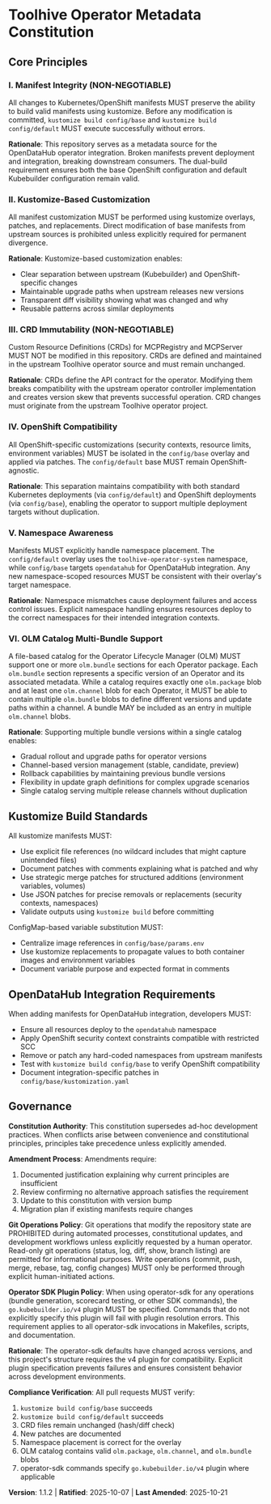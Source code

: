 <!--
  Sync Impact Report
  ==================
  Version Change: 1.1.1 → 1.1.2 (governance policy clarification)

  Modified Principles: N/A

  Added Sections:
  - Operator SDK Plugin Policy (under Governance section)

  Removed Sections: N/A

  Templates Requiring Updates:
  ✅ plan-template.md - reviewed, no operator-sdk specific checks required
  ✅ spec-template.md - reviewed, no conflicts
  ✅ tasks-template.md - reviewed, no conflicts

  Follow-up TODOs: None
-->

# Toolhive Operator Metadata Constitution

## Core Principles

### I. Manifest Integrity (NON-NEGOTIABLE)

All changes to Kubernetes/OpenShift manifests MUST preserve the ability to build valid manifests using kustomize. Before any modification is committed, `kustomize build config/base` and `kustomize build config/default` MUST execute successfully without errors.

**Rationale**: This repository serves as a metadata source for the OpenDataHub operator integration. Broken manifests prevent deployment and integration, breaking downstream consumers. The dual-build requirement ensures both the base OpenShift configuration and default Kubebuilder configuration remain valid.

### II. Kustomize-Based Customization

All manifest customization MUST be performed using kustomize overlays, patches, and replacements. Direct modification of base manifests from upstream sources is prohibited unless explicitly required for permanent divergence.

**Rationale**: Kustomize-based customization enables:
- Clear separation between upstream (Kubebuilder) and OpenShift-specific changes
- Maintainable upgrade paths when upstream releases new versions
- Transparent diff visibility showing what was changed and why
- Reusable patterns across similar deployments

### III. CRD Immutability (NON-NEGOTIABLE)

Custom Resource Definitions (CRDs) for MCPRegistry and MCPServer MUST NOT be modified in this repository. CRDs are defined and maintained in the upstream Toolhive operator source and must remain unchanged.

**Rationale**: CRDs define the API contract for the operator. Modifying them breaks compatibility with the upstream operator controller implementation and creates version skew that prevents successful operation. CRD changes must originate from the upstream Toolhive operator project.

### IV. OpenShift Compatibility

All OpenShift-specific customizations (security contexts, resource limits, environment variables) MUST be isolated in the `config/base` overlay and applied via patches. The `config/default` base MUST remain OpenShift-agnostic.

**Rationale**: This separation maintains compatibility with both standard Kubernetes deployments (via `config/default`) and OpenShift deployments (via `config/base`), enabling the operator to support multiple deployment targets without duplication.

### V. Namespace Awareness

Manifests MUST explicitly handle namespace placement. The `config/default` overlay uses the `toolhive-operator-system` namespace, while `config/base` targets `opendatahub` for OpenDataHub integration. Any new namespace-scoped resources MUST be consistent with their overlay's target namespace.

**Rationale**: Namespace mismatches cause deployment failures and access control issues. Explicit namespace handling ensures resources deploy to the correct namespaces for their intended integration contexts.

### VI. OLM Catalog Multi-Bundle Support

A file-based catalog for the Operator Lifecycle Manager (OLM) MUST support one or more `olm.bundle` sections for each Operator package. Each `olm.bundle` section represents a specific version of an Operator and its associated metadata. While a catalog requires exactly one `olm.package` blob and at least one `olm.channel` blob for each Operator, it MUST be able to contain multiple `olm.bundle` blobs to define different versions and update paths within a channel. A bundle MAY be included as an entry in multiple `olm.channel` blobs.

**Rationale**: Supporting multiple bundle versions within a single catalog enables:
- Gradual rollout and upgrade paths for operator versions
- Channel-based version management (stable, candidate, preview)
- Rollback capabilities by maintaining previous bundle versions
- Flexibility in update graph definitions for complex upgrade scenarios
- Single catalog serving multiple release channels without duplication

## Kustomize Build Standards

All kustomize manifests MUST:
- Use explicit file references (no wildcard includes that might capture unintended files)
- Document patches with comments explaining what is patched and why
- Use strategic merge patches for structured additions (environment variables, volumes)
- Use JSON patches for precise removals or replacements (security contexts, namespaces)
- Validate outputs using `kustomize build` before committing

ConfigMap-based variable substitution MUST:
- Centralize image references in `config/base/params.env`
- Use kustomize replacements to propagate values to both container images and environment variables
- Document variable purpose and expected format in comments

## OpenDataHub Integration Requirements

When adding manifests for OpenDataHub integration, developers MUST:
- Ensure all resources deploy to the `opendatahub` namespace
- Apply OpenShift security context constraints compatible with restricted SCC
- Remove or patch any hard-coded namespaces from upstream manifests
- Test with `kustomize build config/base` to verify OpenShift compatibility
- Document integration-specific patches in `config/base/kustomization.yaml`

## Governance

**Constitution Authority**: This constitution supersedes ad-hoc development practices. When conflicts arise between convenience and constitutional principles, principles take precedence unless explicitly amended.

**Amendment Process**: Amendments require:
1. Documented justification explaining why current principles are insufficient
2. Review confirming no alternative approach satisfies the requirement
3. Update to this constitution with version bump
4. Migration plan if existing manifests require changes

**Git Operations Policy**: Git operations that modify the repository state are PROHIBITED during automated processes, constitutional updates, and development workflows unless explicitly requested by a human operator. Read-only git operations (status, log, diff, show, branch listing) are permitted for informational purposes. Write operations (commit, push, merge, rebase, tag, config changes) MUST only be performed through explicit human-initiated actions.

**Operator SDK Plugin Policy**: When using operator-sdk for any operations (bundle generation, scorecard testing, or other SDK commands), the `go.kubebuilder.io/v4` plugin MUST be specified. Commands that do not explicitly specify this plugin will fail with plugin resolution errors. This requirement applies to all operator-sdk invocations in Makefiles, scripts, and documentation.

**Rationale**: The operator-sdk defaults have changed across versions, and this project's structure requires the v4 plugin for compatibility. Explicit plugin specification prevents failures and ensures consistent behavior across development environments.

**Compliance Verification**: All pull requests MUST verify:
1. `kustomize build config/base` succeeds
2. `kustomize build config/default` succeeds
3. CRD files remain unchanged (hash/diff check)
4. New patches are documented
5. Namespace placement is correct for the overlay
6. OLM catalog contains valid `olm.package`, `olm.channel`, and `olm.bundle` blobs
7. operator-sdk commands specify `go.kubebuilder.io/v4` plugin where applicable

**Version**: 1.1.2 | **Ratified**: 2025-10-07 | **Last Amended**: 2025-10-21
